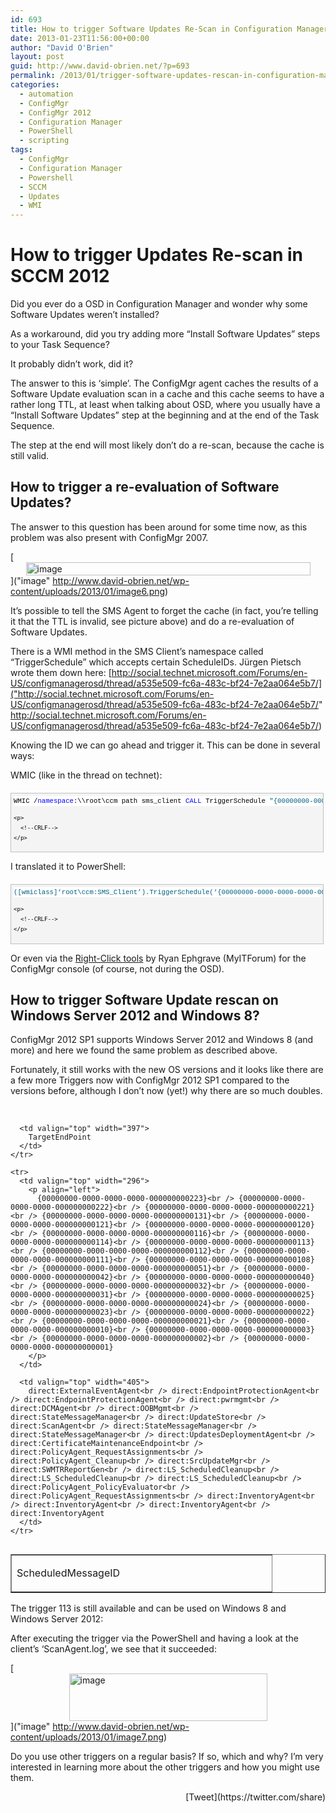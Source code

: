 ```yaml
---
id: 693
title: How to trigger Software Updates Re-Scan in Configuration Manager 2012 SP1
date: 2013-01-23T11:56:00+00:00
author: "David O'Brien"
layout: post
guid: http://www.david-obrien.net/?p=693
permalink: /2013/01/trigger-software-updates-rescan-in-configuration-manager-2012-sp1/
categories:
  - automation
  - ConfigMgr
  - ConfigMgr 2012
  - Configuration Manager
  - PowerShell
  - scripting
tags:
  - ConfigMgr
  - Configuration Manager
  - Powershell
  - SCCM
  - Updates
  - WMI
---
```

# How to trigger Updates Re-scan in SCCM 2012

Did you ever do a OSD in Configuration Manager and wonder why some Software Updates weren’t installed?
  
As a workaround, did you try adding more “Install Software Updates” steps to your Task Sequence?
  
It probably didn’t work, did it?

The answer to this is ‘simple’. The ConfigMgr agent caches the results of a Software Update evaluation scan in a cache and this cache seems to have a rather long TTL, at least when talking about OSD, where you usually have a “Install Software Updates” step at the beginning and at the end of the Task Sequence.
  
The step at the end will most likely don’t do a re-scan, because the cache is still valid.

## How to trigger a re-evaluation of Software Updates?

The answer to this question has been around for some time now, as this problem was also present with ConfigMgr 2007.

[<img style="background-image: none; float: none; padding-top: 0px; padding-left: 0px; margin-left: auto; display: block; padding-right: 0px; margin-right: auto; border-width: 0px;" title="image" alt="image" src="http://www.david-obrien.net/wp-content/uploads/2013/01/image_thumb6.png" width="455" height="21" border="0" />]("image" http://www.david-obrien.net/wp-content/uploads/2013/01/image6.png)

It’s possible to tell the SMS Agent to forget the cache (in fact, you’re telling it that the TTL is invalid, see picture above) and do a re-evaluation of Software Updates.
  
There is a WMI method in the SMS Client’s namespace called “TriggerSchedule” which accepts certain ScheduleIDs. Jürgen Pietsch wrote them down here: [http://social.technet.microsoft.com/Forums/en-US/configmanagerosd/thread/a535e509-fc6a-483c-bf24-7e2aa064e5b7/]("http://social.technet.microsoft.com/Forums/en-US/configmanagerosd/thread/a535e509-fc6a-483c-bf24-7e2aa064e5b7/" http://social.technet.microsoft.com/Forums/en-US/configmanagerosd/thread/a535e509-fc6a-483c-bf24-7e2aa064e5b7/)

Knowing the ID we can go ahead and trigger it. This can be done in several ways:

WMIC (like in the thread on technet):

<div id="codeSnippetWrapper" style="overflow: auto; cursor: text; font-size: 8pt; font-family: 'Courier New', courier, monospace; direction: ltr; text-align: left; margin: 20px 0px 10px; line-height: 12pt; max-height: 200px; width: 97.5%; background-color: #f4f4f4; border: silver 1px solid; padding: 4px;">
  <div id="codeSnippet" style="overflow: visible; font-size: 8pt; font-family: 'Courier New', courier, monospace; color: black; direction: ltr; text-align: left; line-height: 12pt; width: 100%; background-color: #f4f4f4; border-style: none; padding: 0px;">
    <pre style="overflow: visible; font-size: 8pt; font-family: 'Courier New', courier, monospace; color: black; direction: ltr; text-align: left; margin: 0em; line-height: 12pt; width: 100%; background-color: white; border-style: none; padding: 0px;">WMIC /<span style="color: #0000ff;">namespace</span>:\\root\ccm path sms_client <span style="color: #0000ff;">CALL</span> TriggerSchedule <span style="color: #006080;">"{00000000-0000-0000-0000-000000000113}"</span> /NOINTERACTIVE</pre>
    
    <p>
      <!--CRLF-->
    </p>
  </div>
</div>

I translated it to PowerShell:

<div id="codeSnippetWrapper" style="overflow: auto; cursor: text; font-size: 8pt; font-family: 'Courier New', courier, monospace; direction: ltr; text-align: left; margin: 20px 0px 10px; line-height: 12pt; max-height: 200px; width: 97.5%; background-color: #f4f4f4; border: silver 1px solid; padding: 4px;">
  <div id="codeSnippet" style="overflow: visible; font-size: 8pt; font-family: 'Courier New', courier, monospace; color: black; direction: ltr; text-align: left; line-height: 12pt; width: 100%; background-color: #f4f4f4; border-style: none; padding: 0px;">
    <pre style="overflow: visible; font-size: 8pt; font-family: 'Courier New', courier, monospace; color: black; direction: ltr; text-align: left; margin: 0em; line-height: 12pt; width: 100%; background-color: white; border-style: none; padding: 0px;"><span style="color: #006080;">([wmiclass]‘root\ccm:SMS_Client’).TriggerSchedule(‘{00000000-0000-0000-0000-000000000113}’)</span></pre>
    
    <p>
      <!--CRLF-->
    </p>
  </div>
</div>

Or even via the [Right-Click tools](http://myitforum.com/myitforumwp/2012/05/07/config-manager-2012-right-click-tools/) by Ryan Ephgrave (MyITForum) for the ConfigMgr console (of course, not during the OSD).

## How to trigger Software Update rescan on Windows Server 2012 and Windows 8?

ConfigMgr 2012 SP1 supports Windows Server 2012 and Windows 8 (and more) and here we found the same problem as described above.

Fortunately, it still works with the new OS versions and it looks like there are a few more Triggers now with ConfigMgr 2012 SP1 compared to the versions before, although I don’t now (yet!) why there are so much doubles.

&nbsp;

<div>
  <table width="800" border="1" cellspacing="0" cellpadding="2" align="left">
    <tr>
      <td valign="top" width="400">
        <p align="left">
          ScheduledMessageID
        </p>
      </td>
      
      <td valign="top" width="397">
        TargetEndPoint
      </td>
    </tr>
    
    <tr>
      <td valign="top" width="296">
        <p align="left">
          {00000000-0000-0000-0000-000000000223}<br /> {00000000-0000-0000-0000-000000000222}<br /> {00000000-0000-0000-0000-000000000221}<br /> {00000000-0000-0000-0000-000000000131}<br /> {00000000-0000-0000-0000-000000000121}<br /> {00000000-0000-0000-0000-000000000120}<br /> {00000000-0000-0000-0000-000000000116}<br /> {00000000-0000-0000-0000-000000000114}<br /> {00000000-0000-0000-0000-000000000113}<br /> {00000000-0000-0000-0000-000000000112}<br /> {00000000-0000-0000-0000-000000000111}<br /> {00000000-0000-0000-0000-000000000108}<br /> {00000000-0000-0000-0000-000000000051}<br /> {00000000-0000-0000-0000-000000000042}<br /> {00000000-0000-0000-0000-000000000040}<br /> {00000000-0000-0000-0000-000000000032}<br /> {00000000-0000-0000-0000-000000000031}<br /> {00000000-0000-0000-0000-000000000025}<br /> {00000000-0000-0000-0000-000000000024}<br /> {00000000-0000-0000-0000-000000000023}<br /> {00000000-0000-0000-0000-000000000022}<br /> {00000000-0000-0000-0000-000000000021}<br /> {00000000-0000-0000-0000-000000000010}<br /> {00000000-0000-0000-0000-000000000003}<br /> {00000000-0000-0000-0000-000000000002}<br /> {00000000-0000-0000-0000-000000000001}
        </p>
      </td>
      
      <td valign="top" width="405">
        direct:ExternalEventAgent<br /> direct:EndpointProtectionAgent<br /> direct:EndpointProtectionAgent<br /> direct:pwrmgmt<br /> direct:DCMAgent<br /> direct:OOBMgmt<br /> direct:StateMessageManager<br /> direct:UpdateStore<br /> direct:ScanAgent<br /> direct:StateMessageManager<br /> direct:StateMessageManager<br /> direct:UpdatesDeploymentAgent<br /> direct:CertificateMaintenanceEndpoint<br /> direct:PolicyAgent_RequestAssignments<br /> direct:PolicyAgent_Cleanup<br /> direct:SrcUpdateMgr<br /> direct:SWMTRReportGen<br /> direct:LS_ScheduledCleanup<br /> direct:LS_ScheduledCleanup<br /> direct:LS_ScheduledCleanup<br /> direct:PolicyAgent_PolicyEvaluator<br /> direct:PolicyAgent_RequestAssignments<br /> direct:InventoryAgent<br /> direct:InventoryAgent<br /> direct:InventoryAgent<br /> direct:InventoryAgent
      </td>
    </tr>
  </table>
</div>

The trigger 113 is still available and can be used on Windows 8 and Windows Server 2012:

After executing the trigger via the PowerShell and having a look at the client’s ‘ScanAgent.log’, we see that it succeeded:

[<img style="background-image: none; float: none; padding-top: 0px; padding-left: 0px; margin-left: auto; display: block; padding-right: 0px; margin-right: auto; border: 0px;" title="image" alt="image" src="http://www.david-obrien.net/wp-content/uploads/2013/01/image_thumb7.png" width="317" height="76" border="0" />]("image" http://www.david-obrien.net/wp-content/uploads/2013/01/image7.png)

Do you use other triggers on a regular basis? If so, which and why? I’m very interested in learning more about the other triggers and how you might use them. 

<div style="float: right; margin-left: 10px;">
  [Tweet](https://twitter.com/share)
</div>

